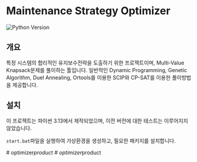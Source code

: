 # Maintenance Strategy Optimizer

![Python Version](https://img.shields.io/badge/python-3.13-blue)

## 개요

특정 시스템의 합리적인 유지보수전략을 도출하기 위한 프로젝트이며, Multi-Value Knapsack문제를 풀이하는 툴입니다.
일반적인 Dynamic Programming, Genetic Algorithm, Duel Annealing, Ortools를 이용한 SCIP와 CP-SAT를 이용한 풀이방법을 제공합니다.

## 설치

이 프로젝트는 파이썬 3.13에서 제작되었으며, 이전 버전에 대한 테스트는 이루어지지 않았습니다.

`start.bat`파일을 실행하여 가상환경을 생성하고, 필요한 패키지를 설치합니다.

#   o p t i m i z e r _ p r o d u c t  
 #   o p t i m i z e r _ p r o d u c t  
 